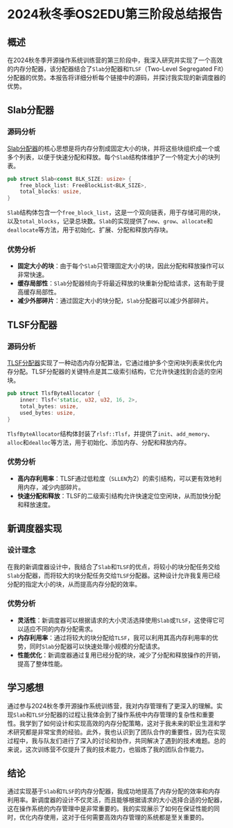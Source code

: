 # 2024秋冬季OS2EDU第三阶段总结报告

## 概述

在2024秋冬季开源操作系统训练营的第三阶段中，我深入研究并实现了一个高效的内存分配器，该分配器结合了`Slab`分配器和`TLSF`（Two-Level Segregated Fit）分配器的优势。本报告将详细分析每个链接中的源码，并探讨我实现的新调度器的优势。

## Slab分配器

### 源码分析

[Slab分配器](https://gitee.com/xforcevesa/oscamp/blob/lab1/arceos/labs/lab_allocator/slab_allocator/src/slab.rs)的核心思想是将内存分割成固定大小的块，并将这些块组织成一个或多个列表，以便于快速分配和释放。每个`Slab`结构体维护了一个特定大小的块列表。

```rust
pub struct Slab<const BLK_SIZE: usize> {
    free_block_list: FreeBlockList<BLK_SIZE>,
    total_blocks: usize,
}
```

`Slab`结构体包含一个`free_block_list`，这是一个双向链表，用于存储可用的块，以及`total_blocks`，记录总块数。`Slab`的实现提供了`new`、`grow`、`allocate`和`deallocate`等方法，用于初始化、扩展、分配和释放内存块。

### 优势分析

- **固定大小的块**：由于每个`Slab`只管理固定大小的块，因此分配和释放操作可以非常快速。
- **缓存局部性**：`Slab`分配器倾向于将最近释放的块重新分配给请求，这有助于提高缓存局部性。
- **减少外部碎片**：通过固定大小的块分配，`Slab`分配器可以减少外部碎片。

## TLSF分配器

### 源码分析

[TLSF分配器](https://gitee.com/xforcevesa/oscamp/blob/lab1/arceos/labs/lab_allocator/slab_allocator/src/tlsf.rs)实现了一种动态内存分配算法，它通过维护多个空闲块列表来优化内存分配。TLSF分配器的关键特点是其二级索引结构，它允许快速找到合适的空闲块。

```rust
pub struct TlsfByteAllocator {
    inner: Tlsf<'static, u32, u32, 16, 2>,
    total_bytes: usize,
    used_bytes: usize,
}
```

`TlsfByteAllocator`结构体封装了`rlsf::Tlsf`，并提供了`init`、`add_memory`、`alloc`和`dealloc`等方法，用于初始化、添加内存、分配和释放内存。

### 优势分析

- **高内存利用率**：TLSF通过低粒度（`SLLEN`为2）的索引结构，可以更有效地利用内存，减少内部碎片。
- **快速分配和释放**：TLSF的二级索引结构允许快速定位空闲块，从而加快分配和释放速度。

## 新调度器实现

### 设计理念

在我的新调度器设计中，我结合了`Slab`和`TLSF`的优点，将较小的块分配任务交给`Slab`分配器，而将较大的块分配任务交给`TLSF`分配器。这种设计允许我复用已经分配的指定大小的块，从而提高内存分配的效率。

### 优势分析

- **灵活性**：新调度器可以根据请求的大小灵活选择使用`Slab`或`TLSF`，这使得它可以适应不同的内存分配需求。
- **内存利用率**：通过将较大的块分配给`TLSF`，我可以利用其高内存利用率的优势，同时`Slab`分配器可以快速处理小规模的分配请求。
- **性能优化**：新调度器通过复用已经分配的块，减少了分配和释放操作的开销，提高了整体性能。

## 学习感想

通过参与2024秋冬季开源操作系统训练营，我对内存管理有了更深入的理解。实现`Slab`和`TLSF`分配器的过程让我体会到了操作系统中内存管理的复杂性和重要性。我学到了如何设计和实现高效的内存分配策略，这对于我未来的职业生涯和学术研究都是非常宝贵的经验。此外，我也认识到了团队合作的重要性，因为在实现过程中，我与队友们进行了深入的讨论和协作，共同解决了遇到的技术难题。总的来说，这次训练营不仅提升了我的技术能力，也锻炼了我的团队合作能力。

## 结论

通过实现基于`Slab`和`TLSF`的内存分配器，我成功地提高了内存分配的效率和内存利用率。新调度器的设计不仅灵活，而且能够根据请求的大小选择合适的分配器，这在操作系统的内存管理中是非常重要的。我的实现展示了如何在保证性能的同时，优化内存使用，这对于任何需要高效内存管理的系统都是至关重要的。
